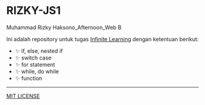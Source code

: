 # RIZKY-JS1

Muhammad Rizky Haksono_Afternoon_Web B

Ini adalah repository untuk tugas [Infinite Learning](https://www.infinitelearning.id/) dengan ketentuan berikut:

- ✨ if, else, nested if
- ✨ switch case
- ✨ for statement
- ✨ while, do while
- ✨ function

---

[MIT LICENSE](https://github.com/rizkyhaksono/RIZKY-JS1/blob/main/LICENSE)
